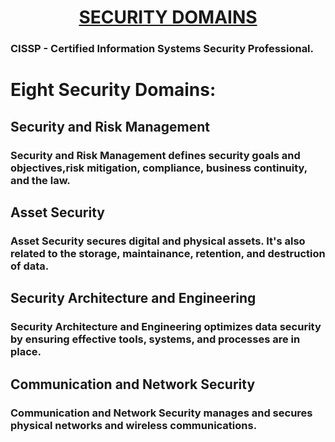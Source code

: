 <h1 style="text-align: center;text-decoration:underline;">SECURITY DOMAINS</h1>

### CISSP - Certified Information Systems Security Professional.

# Eight Security Domains:

## Security and Risk Management
### Security and Risk Management defines security goals and objectives,risk mitigation, compliance, business continuity, and the law.

## Asset Security
### Asset Security secures digital and physical assets. It's also related to the storage, maintainance, retention, and destruction of data.

## Security Architecture and Engineering
### Security Architecture and Engineering optimizes data security by ensuring effective tools, systems, and processes are in place.

## Communication and Network Security
### Communication and Network Security manages and secures physical networks and wireless communications.